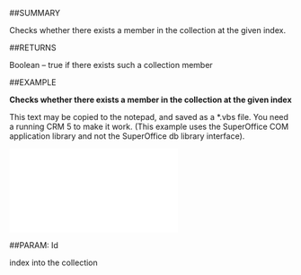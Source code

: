 
##SUMMARY


Checks whether there exists a member in the collection at the given index.



##RETURNS

Boolean – true if there exists such a collection member


##EXAMPLE

**Checks whether there exists a member in the collection at the given index**

This text may be copied to the notepad, and saved as a *.vbs file. You need a running CRM 5 to make it work. (This example uses the SuperOffice COM application library and not the SuperOffice db library interface).

![](..\..\Examples\vbs\IListTextHeadings.Exists.vbs.txt)


##PARAM: Id

index into the collection

